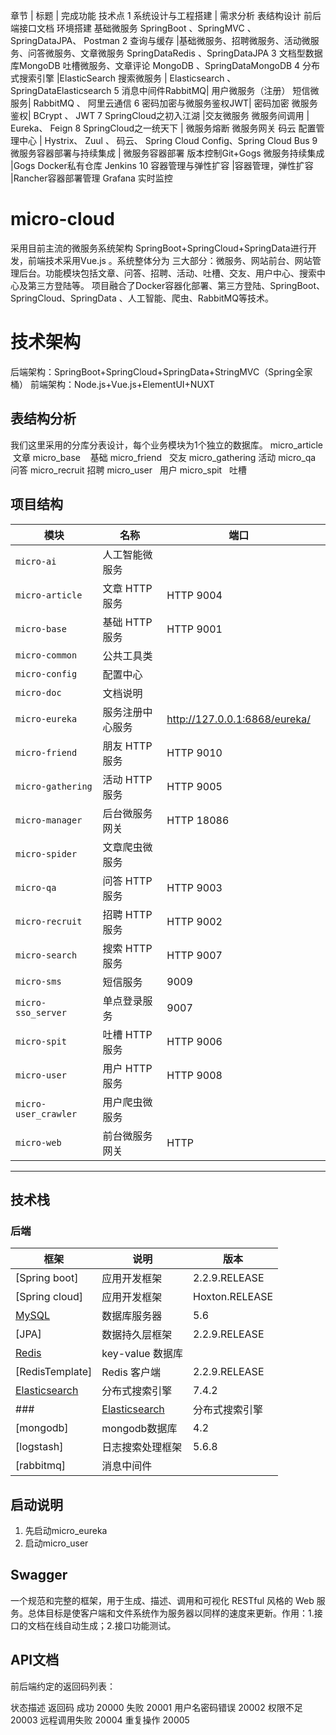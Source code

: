章节 | 标题 | 完成功能 技术点
1 系统设计与工程搭建 | 需求分析 表结构设计 前后端接口文档 环境搭建  基础微服务  SpringBoot 、SpringMVC 、SpringDataJPA、 Postman
2 查询与缓存 |基础微服务、招聘微服务、活动微服务、问答微服务、文章微服务 SpringDataRedis 、SpringDataJPA
3 文档型数据库MongoDB 吐槽微服务、文章评论   MongoDB 、SpringDataMongoDB
4 分布式搜索引擎 |ElasticSearch 搜索微服务 | Elasticsearch 、SpringDataElasticsearch
5 消息中间件RabbitMQ| 用户微服务（注册） 短信微服务| RabbitMQ 、 阿里云通信
6 密码加密与微服务鉴权JWT| 密码加密 微服务鉴权| BCrypt 、 JWT
7 SpringCloud之初入江湖 |交友微服务 微服务间调用 | Eureka、 Feign
8 SpringCloud之一统天下 | 微服务熔断 微服务网关 码云 配置管理中心 | Hystrix、 Zuul 、 码云、 Spring Cloud Config、Spring Cloud Bus
9 微服务容器部署与持续集成 | 微服务容器部署 版本控制Git+Gogs 微服务持续集成 |Gogs Docker私有仓库 Jenkins
10 容器管理与弹性扩容 |容器管理，弹性扩容 |Rancher容器部署管理 Grafana 实时监控


# micro-cloud
采用目前主流的微服务系统架构
SpringBoot+SpringCloud+SpringData进行开发，前端技术采用Vue.js 。系统整体分为 三大部分：微服务、网站前台、网站管理后台。功能模块包括文章、问答、招聘、活动、吐槽、交友、用户中心、搜索中心及第三方登陆等。
项目融合了Docker容器化部署、第三方登陆、SpringBoot、 SpringCloud、SpringData 、人工智能、爬虫、RabbitMQ等技术。  


# 技术架构
后端架构：SpringBoot+SpringCloud+SpringData+StringMVC（Spring全家桶） 
前端架构：Node.js+Vue.js+ElementUI+NUXT 



## 表结构分析
我们这里采用的分库分表设计，每个业务模块为1个独立的数据库。
micro_article  文章
micro_base    基础
micro_friend   交友
micro_gathering 活动
micro_qa 问答
micro_recruit 招聘
micro_user   用户
micro_spit   吐槽





## 项目结构
| 模块 | 名称 | 端口 | |
| --- | --- | --- | --- |
| `micro-ai` | 人工智能微服务 |  | |
| `micro-article` | 文章 HTTP 服务 | HTTP 9004 |
| `micro-base` | 基础 HTTP 服务 | HTTP 9001 |
| `micro-common` | 公共工具类 |  |
| `micro-config` | 配置中心 |  |
| `micro-doc` | 文档说明 |  |
| `micro-eureka` | 服务注册中心服务 | http://127.0.0.1:6868/eureka/ |
| `micro-friend` | 朋友 HTTP 服务 | HTTP 9010 |
| `micro-gathering` | 活动 HTTP 服务 | HTTP 9005 |
| `micro-manager` | 后台微服务网关 | HTTP 18086 |
| `micro-spider` | 文章爬虫微服务 |  |
| `micro-qa` | 问答 HTTP 服务 | HTTP 9003 |
| `micro-recruit` | 招聘 HTTP 服务 | HTTP 9002 |
| `micro-search` | 搜索 HTTP 服务 | HTTP 9007 |
| `micro-sms` | 短信服务 | 9009 |
| `micro-sso_server` | 单点登录服务 | 9007 |
| `micro-spit` | 吐槽 HTTP 服务 | HTTP 9006 |
| `micro-user` | 用户 HTTP 服务 | HTTP 9008 |
| `micro-user_crawler` | 用户爬虫微服务 |  |
| `micro-web` | 前台微服务网关 | HTTP  | |



-------
## 技术栈

### 后端

| 框架 | 说明 |  版本 |
| --- | --- | --- |
| [Spring boot] | 应用开发框架 |   2.2.9.RELEASE |
| [Spring cloud] | 应用开发框架 |   Hoxton.RELEASE |
| [MySQL](https://www.mysql.com/cn/) | 数据库服务器 | 5.6 |
| [JPA]| 数据持久层框架 | 2.2.9.RELEASE |
| [Redis](https://redis.io/) | key-value 数据库 |  |
| [RedisTemplate] | Redis 客户端 | 2.2.9.RELEASE |
| [Elasticsearch](https://www.elastic.co/cn/) | 分布式搜索引擎 | 7.4.2 |
###| [Elasticsearch](https://www.elastic.co/cn/) | 分布式搜索引擎 | 5.6.8 |
| [mongodb] | mongodb数据库 | 4.2|
| [logstash] | 日志搜索处理框架 | 5.6.8
| [rabbitmq] | 消息中间件 | |







## 启动说明
1. 先启动micro_eureka
2. 启动micro_user


## Swagger 
一个规范和完整的框架，用于生成、描述、调用和可视化 RESTful 风格的 Web 服务。总体目标是使客户端和文件系统作为服务器以同样的速度来更新。作用：1.接口的文档在线自动生成；2.接口功能测试。



## API文档
前后端约定的返回码列表：

状态描述	返回码
成功	20000
失败	20001
用户名密码错误	20002
权限不足	20003
远程调用失败	20004
重复操作	20005
